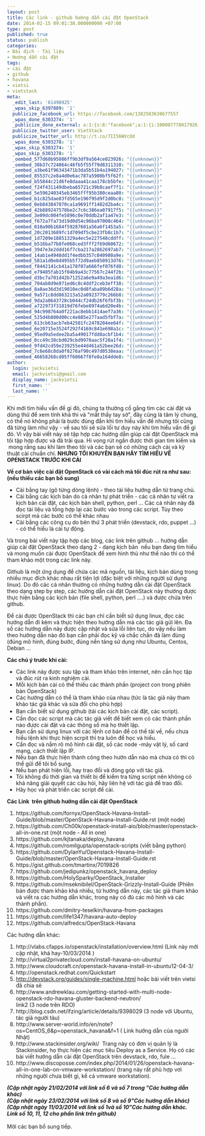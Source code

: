 ```yaml
---
layout: post
title: Các link - github hướng dẫn cài đặt OpenStack
date: 2014-02-15 09:01:38.000000000 +07:00
type: post
published: true
status: publish
categories:
- Bài dịch - Tài liệu
- Hướng dẫn cài đặt
tags:
- cài đặt
- github
- havana
- vietsi
- vietstack
meta:
  _edit_last: '61498925'
  _wpas_skip_6397889: '1'
  publicize_facebook_url: https://facebook.com/1382583638677557
  _wpas_done_6303274: '1'
  _publicize_done_external: a:1:{s:8:"facebook";a:1:{i:100007778017926;b:1;}}
  publicize_twitter_user: VietStack
  publicize_twitter_url: http://t.co/7II56WVcOd
  _wpas_done_6303278: '1'
  _wpas_skip_6303274: '1'
  _wpas_skip_6303278: '1'
  _oembed_577d68b95086ff9b3df9a564ce023926: "{{unknown}}"
  _oembed_38b37c724864c48fb5f55f79d8311310: "{{unknown}}"
  _oembed_a3be61f96343471b3da5b51b4a194027: "{{unknown}}"
  _oembed_85537c2e8a4d0e6ac787a5900bf5f62f: "{{unknown}}"
  _oembed_b55844c21d6fe8daaa41caa178cb5bfe: "{{unknown}}"
  _oembed_f24f431149dbeba65721c39b8caef7f1: "{{unknown}}"
  _oembed_5e596240345eb3465fff95b380ceaa80: "{{unknown}}"
  _oembed_b1c825dae83fd565e196f95d9f2d0bc8: "{{unknown}}"
  _oembed_0eb843847870ca1a9691ff1482d2ba4c: "{{unknown}}"
  _oembed_42b889247578be2c7c6c386ea07917f5: "{{unknown}}"
  _oembed_3e09dc004fe5896c0e70ddb2af1a47e3: "{{unknown}}"
  _oembed_f672a7fa73d19d0d54c96ba97008c464: "{{unknown}}"
  _oembed_010a90b1684f59287601a56a6f1453a5: "{{unknown}}"
  _oembed_20c2013689fc1d709df5cbe23fb8c1b7: "{{unknown}}"
  _oembed_1d7209e18851329a4ec5e227548cddff: "{{unknown}}"
  _oembed_b516ba77b8fe068ced3fff2f69d60672: "{{unknown}}"
  _oembed_3947e3e2ddd16f7cba217a2862697ab7: "{{unknown}}"
  _oembed_14ab1e4948dd1f4edbb357c040980a9e: "{{unknown}}"
  _oembed_581a1d0e8d495b5f72d9aeb850913d76: "{{unknown}}"
  _oembed_f8442141cb41a178f07a666fef076fd8: "{{unknown}}"
  _oembed_e79405fab15f04b9a43c77567c244f2b: "{{unknown}}"
  _oembed_d3bc7a701d42b71252a6e9a49a3ea1d6: "{{unknown}}"
  _oembed_704ab8d9e871ed6c8c4ddf2ceb3eff38: "{{unknown}}"
  _oembed_8a8ae36d3d19010ec0d8faba89b6d28a: "{{unknown}}"
  _oembed_9a571c8dd863213a52a0923779c266b8: "{{unknown}}"
  _oembed_9da2a8643728cb044cf24db26f6fbf3b: "{{unknown}}"
  _oembed_a722973f31819d76febe8974a6d20e4b: "{{unknown}}"
  _oembed_94c998764a0f221ac8ebb1414aef7a36: "{{unknown}}"
  _oembed_525d4b800d00cc4e885e277aad5fbf7a: "{{unknown}}"
  _oembed_613cb63acb7eb42501fc2478204ee64f: "{{unknown}}"
  _oembed_6e20715e3524f292f4169c841e698a1c: "{{unknown}}"
  _oembed_95ed9a5edee2ba5a49017fdd8acbf1b4: "{{unknown}}"
  _oembed_0cc49c38cbd029cbd9978aac5f28a1f4: "{{unknown}}"
  _oembed_9fd42cd59e239255e44d461a52bee26d: "{{unknown}}"
  _oembed_7c6e68c8da0f8276af90c497d0538eaa: "{{unknown}}"
  _oembed_46658268cd05ff60667f8fe0a164dde8: "{{unknown}}"
author:
  login: jackvietsi
  email: jackvietsi@gmail.com
  display_name: jackvietsi
  first_name: ''
  last_name: ''
---
```

<p>Khi mới tìm hiểu vấn đề gì đó, chúng ta thường cố gắng tìm các cài đặt và dùng thử để xem tính khả thi và "mắt thấy tay sờ", đây cũng là tâm lý chung, có thể nó không phải là bước đúng đắn khi tìm hiểu vấn đề nhưng tôi cũng đã từng làm như vậy - về sau tôi sẽ sửa lối tư duy này khi tìm hiểu vấn đề gì đó. Vì vậy bài viết này sẽ tập hợp các hướng dẫn giúp cài đặt OpenStack mà tôi tập hợp được và đã trải qua. Hi vọng rút ngắn được thời gian tìm kiếm và  mong rằng sau khi làm theo tôi và các bạn sẽ có những cách cài và kỹ thuật cài chuẩn chỉ. <strong>NHƯNG TÔI KHUYÊN BẠN HÃY TÌM HIỂU VỀ OPENSTACK TRƯỚC KHI CÀI</strong><!--more--></p>
<p><strong>Về cơ bản việc cài đặt OpenStack có vài cách mà tôi đúc rút ra như sau: (nếu thiếu các bạn bổ sung)</strong></p>
<ul>
<li>Cài bằng tay (gõ từng dòng lệnh) - theo tài liệu hướng dẫn từ trang chủ.</li>
<li>Cài bằng các kịch bản do cá nhân tự phát triển - các cá nhân tự viết ra kịch bản cài đặt, các kịch bản shell, python, perl ... Các cá nhân này đã đọc tài liệu và tổng hợp lại các bước vào trong các script. Tùy theo scirpt mà các bước có thể khác nhau</li>
<li>Cài bằng các công cụ do bên thứ 3 phát triển (devstack, rdo, puppet ...) - có thể hiểu là cài tự động.</li>
</ul>
<p>Và trong bài viết này tập hợp các blog, các link trên github ... hướng dẫn giúp cài đặt OpenStack theo dạng 2 - dạng kịch bản  nếu bạn đang tìm hiểu và mong muốn cài được OpenStack để xem hình thù như thế nào thì có thể tham khảo một trong các link này.</p>
<p>Github là một ứng dụng để chứa các mã nguồn, tài liệu, kịch bản dùng trong nhiều mục đích khác nhau rất tiện lợi (đặc biệt với những người sử dụng linux). Do đó các cá nhân thường có những hướng dẫn cài đặt OpenStack theo dạng step by step, các hướng dẫn cài đặt OpenStack này thường được thực hiện bằng các kịch bản (file shell, python, perl ....) và được chứa trên github.</p>
<p>Để cài được OpenStack thì các bạn chỉ cần biết sử dụng linux, đọc các hướng dẫn đi kèm và thực hiện theo hướng dẫn mà các tác giả gửi lên. Đa số các hướng dẫn này được cập nhật và sửa lỗi liên tục, do vậy nếu làm theo hướng dẫn nào đó bạn cần phải đọc kỹ và chắc chắn đã làm đúng (đúng mô hình, đúng bước, đúng nền tảng sử dụng như Ubuntu, Centos, Debian ...</p>
<p><strong>Các chú ý trước khi cài:</strong></p>
<ul>
<li>Các link này được sưu tập và tham khảo trên internet, nên cần học tập và đúc rút ra kinh nghiệm cài.</li>
<li>Mỗi kịch bản cài có thể thiếu các thành phần (project con trong phiên bản OpenStack)</li>
<li>Các hướng dẫn có thể là tham khảo của nhau (tức là tác giả này tham khảo tác giả khác và sửa đổi cho phù hợp)</li>
<li><span style="line-height:1.5em;">Bạn cần biết sử dụng github (tải các kịch bản cài đặt, các script). </span></li>
<li>Cần đọc các script mà các tác giả viết để biết xem có các thành phần nào được cài đặt và các thông số mà họ thiết lập.</li>
<li>Bạn cần sử dụng linux với các lệnh cơ bản để có thể tải về, nếu chưa hiểu lệnh khi thực hiện scrpit thì tra luôn để học và hiểu.</li>
<li>Cần đọc và nắm rõ mô hình cài đặt, số các node -máy vật lý, số card mạng, cách thiết lập IP.</li>
<li>Nếu bạn đã thực hiện thành công theo hướn dẫn nào mà chưa có thì có thể gửi để tôi bổ sung.</li>
<li>Nếu bạn phát hiện lỗi, hay trao đổi và đóng góp với tác giả.</li>
<li>Tôi không đủ thời gian và thiết bị để kiểm tra từng script nên không có khả năng giải quyết các câu hỏi, hãy liên hệ với tác giả để trao đổi.</li>
<li>Hãy học và phát triển các script để cài.</li>
</ul>
<p><strong>Các Link  trên github hướng dẫn cài đặt OpenStack</strong></p>
<ol>
<li>https://github.com/fornyx/OpenStack-Havana-Install-Guide/blob/master/OpenStack-Havana-Install-Guide.rst (một node)</li>
<li>https://github.com/Ch00k/openstack-install-aio/blob/master/openstack-all-in-one.rst (một node - All in one)</li>
<li>https://github.com/kjtanaka/deploy_havana</li>
<li>https://github.com/romilgupta/openstack-scripts (viết bằng python)</li>
<li>https://github.com/DylanYu/Openstack-Havana-Install-Guide/blob/master/OpenStack-Havana-Install-Guide.rst</li>
<li>https://gist.github.com/tmartinx/7019826</li>
<li>https://github.com/jedipunkz/openstack_havana_deploy</li>
<li>https://github.com/HolySparky/OpenStack_Installer</li>
<li>https://github.com/mseknibilel/OpenStack-Grizzly-Install-Guide (Phiên bản được tham khảo khá nhiều, từ hướng dẫn này, các tác giả tham khảo và viết ra các hướng dẫn khác, trong này có đủ các mô hình và các thành phần).</li>
<li>https://github.com/dmitry-teselkin/havana-from-packages</li>
<li>https://github.com/life1347/havana-auto-deploy</li>
<li>https://github.com/alfredcs/OpenStack-Havana</li>
</ol>
<p>Các hướng dẫn khác:</p>
<ol>
<li>http://vlabs.cfapps.io/openstack/installation/overview.html (Link này mới cập nhật, khá hay-10/03/2014 )</li>
<li>http://virtual2privatecloud.com/install-havana-on-ubuntu/</li>
<li>http://www.cloudcraft.cn/openstack-havana-install-in-ubuntu12-04-3/</li>
<li>http://openstack.redhat.com/Quickstart</li>
<li><a href="http://devstack.org/guides/single-machine.html">http://devstack.org/guides/single-machine.html</a> hoặc bài viết trên vietsi đã chia sẻ</li>
<li>http://www.andrewklau.com/getting-started-with-multi-node-openstack-rdo-havana-gluster-backend-neutron/<br />
link2 (3 node trên RDO)</li>
<li>http://blog.csdn.net/ifzing/article/details/9398029 (3 node với Ubuntu, tác giả người tàu)</li>
<li>http://www.server-world.info/en/note?os=CentOS_6&amp;p=openstack_havana&amp;f=1 ( Link hướng dẫn của người Nhật)</li>
<li>http://www.stackinsider.org/wiki/  Trang này có đơn vị quản lý là Stackinsider, họ thực hiện các mục tiêu Deploy as a Service. Họ có các bài viết hướng dẫn cài đặt OpenStack trên devstack, rdo, fule ...</li>
<li>http://www.discoposse.com/index.php/2014/01/26/openstack-havana-all-in-one-lab-on-vmware-workstation/ (trang này rất phù hợp vơi những người chưa biết gì, kể cả vmware workstation).</li>
</ol>
<p><strong><em>(Cập nhật ngày 21/02/2014 với link số 6 và số 7 trong "Các hướng dẫn khác)<br />
</em></strong><strong><em>(Cập nhật ngày 23/02/2014 với link số 8 và số 9"Các hướng dẫn khác)<br />
<strong><em>(Cập nhật ngày 11/03/2014 với link số 1và số 10"Các hướng dẫn khác. Link số 10, 11, 12 cho phần link trên github)</em></strong><br />
</em></strong><br />
Mời các bạn bổ sung tiếp.</p>
